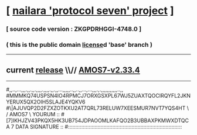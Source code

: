 
# [ [nailara 'protocol seven' project](http://nailara.network/) ]

### [ source code version : ZKGPDRHGGI-4748.0 ]

### ( this is the public domain [license](../license)d 'base' branch )
---
## current [release](https://github.com/nailara-technologies/protocol-7/releases) \\\\// [AMOS7-v2.33.4](https://github.com/nailara-technologies/protocol-7/releases/tag/AMOS7-v2.33.4)
---

#,,..,...,,,.,,.,,.,,,,.,,,,.,,.,,...,,,,,..,,..,,...,...,,,.,.,,,,,,,,,,,..,,
#MMMKQ74USPSN4IO4RPMCJ7ORXGSXPL67WJ5ZUAXTQOCIRQYFL2JKNYERUX5QX2OIH5SLAJE4YQKV6
#\\\|AJUVQP2D2FZXZOTKXU2AT7QRL73RELUW7XEESMUR7NVT7YQS4HT \ / AMOS7 \ YOURUM ::
#\[7]IKHJZV43PKQX5HK3UB754JDPAOOMLKAFQO2B3UBBAXPKMWXDTQCA 7  DATA SIGNATURE ::
#:::::::::::::::::::::::::::::::::::::::::::::::::::::::::::::::::::::::::::::
